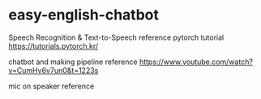 # easy-english-chatbot

Speech Recognition & Text-to-Speech reference pytorch tutorial https://tutorials.pytorch.kr/

chatbot and making pipeline reference https://www.youtube.com/watch?v=CumHy6v7un0&t=1223s

mic on speaker reference
